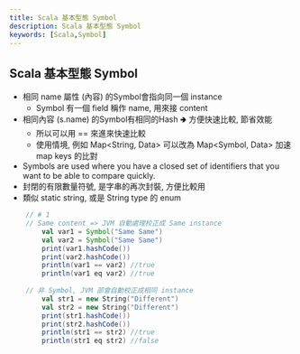 ```yaml
---
title: Scala 基本型態 Symbol
description: Scala 基本型態 Symbol
keywords: [Scala,Symbol]
---
```


## Scala 基本型態 Symbol

* 相同 name 屬性 \(內容) 的Symbol會指向同一個 instance
    * Symbol 有一個 field 稱作 name, 用來接 content
* 相同內容 \(s.name) 的Symbol有相同的Hash 🢂 方便快速比較, 節省效能
    * 所以可以用 == 來進來快速比較
    * 使用情境, 例如 Map\<String, Data\> 可以改為 Map\<Symbol, Data\> 加速 map keys 的比對
* Symbols are used where you have a closed set of identifiers that you want to be able to compare quickly.
* 封閉的有限數量符號, 是字串的再次封裝, 方便比較用
* 類似 static string, 或是 String type 的 enum

```scala
    // # 1
    // Same content => JVM 自動處理校正成 Same instance
        val var1 = Symbol("Same Same")
        val var2 = Symbol("Same Same")
        print(var1.hashCode())
        print(var2.hashCode())
        println(var1 == var2) //true
        println(var1 eq var2) //true
        
    // 非 Symbol, JVM 部會自動校正成相同 instance 
        val str1 = new String("Different")
        val str2 = new String("Different")
        print(str1.hashCode())
        print(str2.hashCode())
        println(str1 == str2) //true
        println(str1 eq str2) //false
```